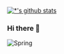 <!-- ![header](https://capsule-render.vercel.app/api?type=wave&color=auto&height=300&section=header&text=깃허브%20특강&fontSize=90)
 -->
[![*'s github stats](https://github-readme-stats.vercel.app/api?username=jiyun1615&show_icons=true&theme=radical)](https://github.com/jiyun1615)

### Hi there 👋


![Spring](https://img.shields.io/badge/-Spring-6DB33F?style=for-the-badge&logo=Spring&logoColor=white)

<!--
**jiyun1615/jiyun1615** is a ✨ _special_ ✨ repository because its `README.md` (this file) appears on your GitHub profile.

Here are some ideas to get you started:

- 🔭 I’m currently working on ...
- 🌱 I’m currently learning ...
- 👯 I’m looking to collaborate on ...
- 🤔 I’m looking for help with ...
- 💬 Ask me about ...
- 📫 How to reach me: ...
- 😄 Pronouns: ...
- ⚡ Fun fact: ...
-->
